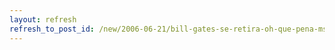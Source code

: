 ```yaml
---
layout: refresh
refresh_to_post_id: /new/2006-06-21/bill-gates-se-retira-oh-que-pena-ms-grande.html
---
```

